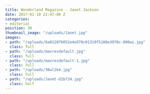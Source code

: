 ```yaml
---
title: Wonderland Magazine - Janet Jackson
date: 2017-01-10 22:47:00 Z
categories:
- editorial
position: 30
thumbnail_image: "/uploads/Janet.jpg"
images:
- path: "/uploads/6a012876052e4e970c01310f5108e3970c-800wi.jpg"
  class: full
- path: "/uploads/maxresdefault.jpg"
  class: full
- path: "/uploads/maxresdefault-1.jpg"
  class: full
- path: "/uploads/30wl2k4.jpg"
  class: full
- path: "/uploads/Janet-d1b734.jpg"
  class: half
---
```


